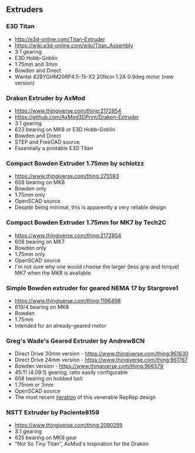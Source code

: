 ## Extruders

### E3D Titan

* http://e3d-online.com/Titan-Extruder
* https://wiki.e3d-online.com/wiki/Titan_Assembly
* 3:1 gearing
* E3D Hobb-Goblin
* 1.75mm and 3mm
* Bowden and Direct
* Wantai 42BYGHM208P4.5-15-X2 20Ncm 1.2A 0.9deg motor (new version)

### Drakon Extruder by AxMod

* https://www.thingiverse.com/thing:2172854
* https://github.com/AxMod3DPrint/Drakon-Extruder
* 3:1 gearing
* 623 bearing on MK8 or E3D Hobb-Goblin
* Bowden and Direct
* STEP and FreeCAD source
* Essentially a printable E3D Titan

### Compact Bowden Extruder 1.75mm by schlotzz

* https://www.thingiverse.com/thing:275593
* 608 bearing on MK8
* Bowden only
* 1.75mm only
* OpenSCAD source
* Despite being minimal, this is apparently a very reliable design

### Compact Bowden Extruder 1.75mm for MK7 by Tech2C

* https://www.thingiverse.com/thing:2172854
* 608 bearing on MK7
* Bowden only
* 1.75mm only
* OpenSCAD source
* I'm not sure why one would choose the larger (less grip and torque) MK7 when the MK8 is available

### Simple Bowden extruder for geared NEMA 17 by Stargrove1

* https://www.thingiverse.com/thing:1196498
* 619/4 bearing on MK8
* Bowden
* 1.75mm
* Intended for an already-geared motor

### Greg's Wade's Geared Extruder by AndrewBCN

* Direct Drive 30mm version - https://www.thingiverse.com/thing:961630
* Direct Drive 24mm version - https://www.thingiverse.com/thing:961767
* Bowden version - https://www.thingiverse.com/thing:966579
* 45:11 (4.09:1) gearing, ratio easily configurable
* 608 bearing on hobbed bolt
* 1.75mm or 3mm
* OpenSCAD source
* The most recent [iteration](http://reprap.org/wiki/Genealogy_/_Archeology_of_the_Greg's_Wade's_Geared_Extruder) of this venerable RepRap design

### NSTT Extruder by Paciente8159

* https://www.thingiverse.com/thing:2090259
* 3:1 gearing
* 625 bearing on MK8 gear
* "Not So Tiny Titan", AxMod's inspiration for the Drakon
